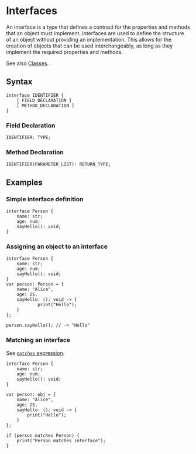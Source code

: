 # Interfaces

An interface is a type that defines a contract for the properties and methods that an object must implement. Interfaces
are used to define the structure of an object without providing an implementation. This allows for the creation of
objects that can be used interchangeably, as long as they implement the required properties and methods.

See also [Classes](./classes.html).

## Syntax

```kipper
interface IDENTIFIER {
	[ FIELD_DECLARATION ]
	[ METHOD_DECLARATION ]
}
```

### Field Declaration

```kipper
IDENTIFIER: TYPE;
```

### Method Declaration

```kipper
IDENTIFIER(PARAMETER_LIST): RETURN_TYPE;
```

## Examples

### Simple interface definition

```kipper
interface Person {
	name: str;
	age: num;
	sayHello(): void;
}
```

### Assigning an object to an interface

```kipper
interface Person {
	name: str;
	age: num;
	sayHello(): void;
}
var person: Person = {
	name: "Alice",
	age: 25,
	sayHello: (): void -> {
			print("Hello");
	}
};

person.sayHello(); // -> "Hello"
```

### Matching an interface

See [`matches` expression](./expressions/matches-expression.html).

```kipper
interface Person {
	name: str;
	age: num;
	sayHello(): void;
}

var person: obj = {
	name: "Alice",
	age: 25,
	sayHello: (): void -> {
		print("Hello");
	}
};

if (person matches Person) {
	print("Person matches interface");
}
```
